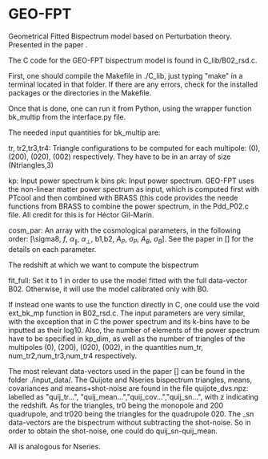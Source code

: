 # GEO-FPT
Geometrical Fitted Bispectrum model based on Perturbation theory. Presented in the paper . 

The C code for the GEO-FPT bispectrum model is found in C_lib/B02_rsd.c. 

First, one should compile the Makefile in ./C_lib, just typing "make" in a terminal located in that folder. If there are any errors, check for the installed packages or the directories in the Makefile.

Once that is done, one can run it from Python, using the wrapper function bk_multip from the interface.py file.

The needed input quantities for bk_multip are:

tr, tr2,tr3,tr4: Triangle configurations to be computed for each multipole: (0), (200), (020), (002) respectively. They have to be in an array of size (Ntriangles,3)

kp: Input power spectrum k bins
pk: Input power spectrum. GEO-FPT uses the non-linear matter power spectrum as input, which is computed first with PTcool and then combined with BRASS (this code provides the neede functions from BRASS to combine the power spectrum, in the Pdd_P02.c file. All credit for this is for Héctor Gil-Marín.

cosm_par: An array with the cosmological parameters, in the following order: [\sigma8, $f$, $\alpha_\parallel$, $\alpha_\bot$, b1,b2, $A_P$, $\sigma_P$, $A_B$, $\sigma_B$]. See the paper in [] for the details on each parameter.

The redshift at which we want to compute the bispectrum

fit_full: Set it to 1 in order to use the model fitted with the full data-vector B02. Otherwise, it will use the model calibrated only with B0.

If instead one wants to use the function directly in C, one could use the void ext_bk_mp function in B02_rsd.c. The input parameters are very similar, with the exception that in C the power spectrum and its k-bins have to be inputted as their log10. Also, the number of elements of the power spectrum have to be specified in kp_dim, as well as the number of triangles of the multipoles (0), (200), (020), (002), in the quantities num_tr, num_tr2,num_tr3,num_tr4 respectively.

The most relevant data-vectors used in the paper [] can be found in the folder ./input_data/. The Quijote and Nseries bispectrum triangles, means, covariances and means+shot-noise are found in the file quijote_dvs.npz: labelled as "quij_tr...", "quij_mean...","quij_cov...","quij_sn...", with z indicating the redshift. As for the triangles, tr0 being the monopole and 200 quadrupole, and tr020 being the triangles for the quadrupole 020. The _sn data-vectors are the bispectrum without subtracting the shot-noise. So in order to obtain the shot-noise, one could do quij_sn-quij_mean.

All is analogous for Nseries.

